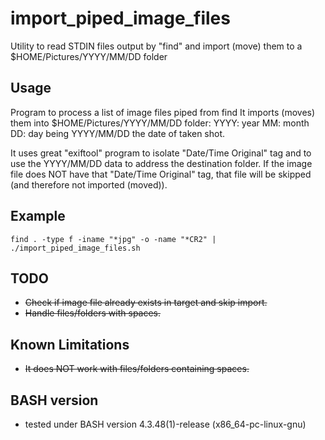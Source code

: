 # import_piped_image_files
Utility to read STDIN files output by "find" and import (move) them to a $HOME/Pictures/YYYY/MM/DD folder

## Usage
Program to process a list of image files piped from find
It imports (moves) them into $HOME/Pictures/YYYY/MM/DD folder:
YYYY: year
MM: month
DD: day 
being YYYY/MM/DD the date of taken shot.

It uses great "exiftool" program to isolate "Date/Time Original" tag and to use the YYYY/MM/DD data to address the destination folder.
If the image file does NOT have that "Date/Time Original" tag, that file will be skipped (and therefore not imported (moved)).



## Example
```
find . -type f -iname "*jpg" -o -name "*CR2" | ./import_piped_image_files.sh
```

## TODO
- ~~Check if image file already exists in target and skip import.~~
- ~~Handle files/folders with spaces.~~

## Known Limitations
- ~~It does NOT work with files/folders containing spaces.~~

## BASH version
- tested under BASH version 4.3.48(1)-release (x86_64-pc-linux-gnu)
